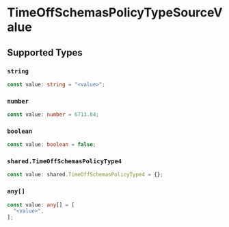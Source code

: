 # TimeOffSchemasPolicyTypeSourceValue


## Supported Types

### `string`

```typescript
const value: string = "<value>";
```

### `number`

```typescript
const value: number = 6713.84;
```

### `boolean`

```typescript
const value: boolean = false;
```

### `shared.TimeOffSchemasPolicyType4`

```typescript
const value: shared.TimeOffSchemasPolicyType4 = {};
```

### `any[]`

```typescript
const value: any[] = [
  "<value>",
];
```

